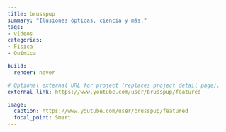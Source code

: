 ```yaml
---
title: brusspup
summary: "Ilusiones ópticas, ciencia y más."
tags:
- vídeos
categories:
- Física
- Química

build:
  render: never

# Optional external URL for project (replaces project detail page).
external_link: https://www.youtube.com/user/brusspup/featured

image:
  caption: https://www.youtube.com/user/brusspup/featured
  focal_point: Smart
---
```

